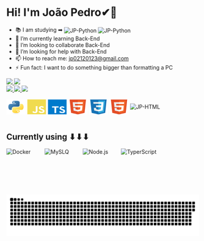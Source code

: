   # Hi! I'm João Pedro✔👋

  - 📚 I am studying ➡ <img align="center" alt="JP-Python" height="40" width="40" src="https://cdn.jsdelivr.net/gh/devicons/devicon/icons/nodejs/nodejs-original-wordmark.svg"  > <img align="center" alt="JP-Python" height="40" width="50" src="https://cdn.jsdelivr.net/gh/devicons/devicon/icons/mysql/mysql-original-wordmark.svg" > 
  - 🌱 I’m currently learning Back-End
  - 👯 I’m looking to collaborate Back-End
  - 🤔 I’m looking for help with Back-End 
  - 📫 How to reach me: jp02120123@gmail.com
  - ⚡ Fun fact: I want to do something bigger than formatting a PC
<div align="left">
  <a href="https://github.com/JPMoreiraAquino">
  <img height="180em" src="https://github-readme-stats.vercel.app/api?username=JPMoreiraAquino&show_icons=True&theme=dracula&include_all_commits=true&count_private=true"/>
  <img height="180em" src="https://github-readme-stats.vercel.app/api/top-langs/?username=JPMoreiraAquino&layout=compact&langs_count=7&theme=dracula"/>
</div>
   
  <div> 
  <a target="_blank" href="https://www.youtube.com/channel/UCK2deOyGLojnZF9fHzngr6g" target="_blank"><img src="https://cdn-icons-png.flaticon.com/512/1384/1384060.png" height="50"> </a>
  <a target="_blank"  href="https://www.instagram.com/jpmoreira_aq/" target="_blank"><img src="https://cdn-icons-png.flaticon.com/512/1384/1384063.png" height="50"> </a>
  <a target="_blank" href="https://www.linkedin.com/in/jo%C3%A3o-pedro-moreira-455b79203/" target="_blank"><img src="https://cdn-icons-png.flaticon.com/512/145/145807.png"  height="50"></a> 
  </div>

 
<div style="display: inline_block"><br>
  <img align="center" alt="JP-Python" height="40" width="50" src="https://raw.githubusercontent.com/devicons/devicon/master/icons/python/python-original.svg">
  <img align="center" alt="JP-Js" height="40" width="50" src="https://raw.githubusercontent.com/devicons/devicon/master/icons/javascript/javascript-plain.svg">
  <img align="center" alt="JP-Ts" height="40" width="50" src="https://raw.githubusercontent.com/devicons/devicon/master/icons/typescript/typescript-plain.svg">
  <img align="center" alt="JP-HTML" height="40" width="50" src="https://raw.githubusercontent.com/devicons/devicon/master/icons/html5/html5-original.svg">
  <img align="center" alt="JP-CSS" height="40" width="50" src="https://raw.githubusercontent.com/devicons/devicon/master/icons/css3/css3-original.svg"> 
  <img align="center" alt="JP-HTML" height="40" width="50" src="https://raw.githubusercontent.com/devicons/devicon/master/icons/html5/html5-original.svg">
  <img align="center" alt="JP-HTML" height="50" width="60" src="https://cdn.jsdelivr.net/gh/devicons/devicon/icons/php/php-original.svg">

 </div>
  <br>
  
<div>
  <h2>Currently using ⬇⬇⬇    </h2> 
  <img align="left" alt="Docker" height="120" width="100" src="https://img.icons8.com/fluency/344/docker.png" />     
  <img align="left" alt="MySLQ" height="120" width="100" src="https://cdn.jsdelivr.net/gh/devicons/devicon/icons/mysql/mysql-original-wordmark.svg">
  <img align="left" alt="Node.js" height="120" width="100" src="https://cdn.jsdelivr.net/gh/devicons/devicon/icons/nodejs/nodejs-original-wordmark.svg">
  <img align="left" alt="TyperScript" height="120" width="100" img src="https://img.icons8.com/color/344/typescript.png" />
          
  
  
</div>

    
   ![Snake animation](https://github.com/JPMoreiraAquino/JPMoreiraAquino/blob/output/github-contribution-grid-snake.svg)
 
</div>
  
